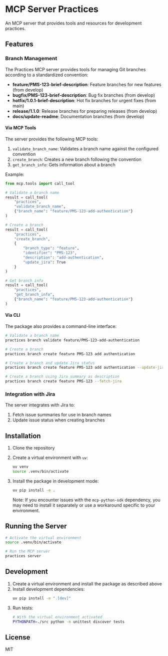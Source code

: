 # MCP Server Practices

An MCP server that provides tools and resources for development practices.

## Features

### Branch Management

The Practices MCP server provides tools for managing Git branches according to a standardized convention:

- **feature/PMS-123-brief-description**: Feature branches for new features (from develop)
- **bugfix/PMS-123-brief-description**: Bug fix branches (from develop)
- **hotfix/1.0.1-brief-description**: Hot fix branches for urgent fixes (from main)
- **release/1.1.0**: Release branches for preparing releases (from develop)
- **docs/update-readme**: Documentation branches (from develop)

#### Via MCP Tools

The server provides the following MCP tools:

1. `validate_branch_name`: Validates a branch name against the configured convention
2. `create_branch`: Creates a new branch following the convention
3. `get_branch_info`: Gets information about a branch

Example:
```python
from mcp.tools import call_tool

# Validate a branch name
result = call_tool(
    "practices", 
    "validate_branch_name", 
    {"branch_name": "feature/PMS-123-add-authentication"}
)

# Create a branch
result = call_tool(
    "practices", 
    "create_branch", 
    {
        "branch_type": "feature",
        "identifier": "PMS-123",
        "description": "add-authentication",
        "update_jira": True
    }
)

# Get branch info
result = call_tool(
    "practices", 
    "get_branch_info", 
    {"branch_name": "feature/PMS-123-add-authentication"}
)
```

#### Via CLI

The package also provides a command-line interface:

```bash
# Validate a branch name
practices branch validate feature/PMS-123-add-authentication

# Create a branch
practices branch create feature PMS-123 add authentication

# Create a branch and update Jira status
practices branch create feature PMS-123 add authentication --update-jira

# Create a branch using Jira summary as description
practices branch create feature PMS-123 --fetch-jira
```

### Integration with Jira

The server integrates with Jira to:

1. Fetch issue summaries for use in branch names
2. Update issue status when creating branches

## Installation

1. Clone the repository
2. Create a virtual environment with `uv`:
   ```bash
   uv venv
   source .venv/bin/activate
   ```
3. Install the package in development mode:
   ```bash
   uv pip install -e .
   ```

   Note: If you encounter issues with the `mcp-python-sdk` dependency, you may need to install it separately or use a workaround specific to your environment.

## Running the Server

```bash
# Activate the virtual environment
source .venv/bin/activate

# Run the MCP server
practices server
```

## Development

1. Create a virtual environment and install the package as described above
2. Install development dependencies:
   ```bash
   uv pip install -e ".[dev]"
   ```
3. Run tests:
   ```bash
   # With the virtual environment activated
   PYTHONPATH=./src python -m unittest discover tests
   ```

## License

MIT
